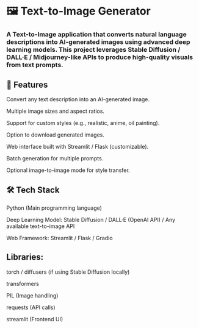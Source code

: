 # 🖼️ Text-to-Image Generator

### A Text-to-Image application that converts natural language descriptions into AI-generated images using advanced deep learning models. This project leverages Stable Diffusion / DALL·E / Midjourney-like APIs to produce high-quality visuals from text prompts.

## 🚀 Features

Convert any text description into an AI-generated image.

Multiple image sizes and aspect ratios.

Support for custom styles (e.g., realistic, anime, oil painting).

Option to download generated images.

Web interface built with Streamlit / Flask (customizable).

Batch generation for multiple prompts.

Optional image-to-image mode for style transfer.

## 🛠️ Tech Stack

Python (Main programming language)

Deep Learning Model: Stable Diffusion / DALL·E (OpenAI API) / Any available text-to-image API

Web Framework: Streamlit / Flask / Gradio

## Libraries:

torch / diffusers (if using Stable Diffusion locally)

transformers

PIL (Image handling)

requests (API calls)

streamlit (Frontend UI)

